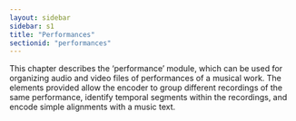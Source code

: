 ```yaml
---
layout: sidebar
sidebar: s1
title: "Performances"
sectionid: "performances"
---
```


<span class="div">
   
   This chapter describes the ‘performance’ module, which can be used for
   organizing audio and video files of performances of a musical work. The elements provided
   allow
   the encoder to group different recordings of the same performance, identify temporal
   segments
   within the recordings, and encode simple alignments with a music text.
   
   
   
   
   
</span>